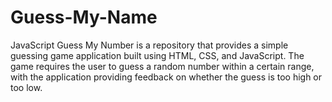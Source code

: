 # Guess-My-Name
JavaScript Guess My Number is a repository that provides a simple guessing game application built using HTML, CSS, and JavaScript. The game requires the user to guess a random number within a certain range, with the application providing feedback on whether the guess is too high or too low.
